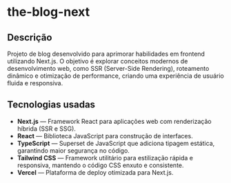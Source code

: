 # the-blog-next

## Descrição

Projeto de blog desenvolvido para aprimorar habilidades em frontend utilizando Next.js. 
O objetivo é explorar conceitos modernos de desenvolvimento web, como SSR (Server-Side Rendering), roteamento dinâmico e otimização de performance, criando uma experiência de usuário fluida e responsiva.

## Tecnologias usadas

- **Next.js** — Framework React para aplicações web com renderização híbrida (SSR e SSG).  
- **React** — Biblioteca JavaScript para construção de interfaces.  
- **TypeScript** — Superset de JavaScript que adiciona tipagem estática, garantindo maior segurança no código.  
- **Tailwind CSS** — Framework utilitário para estilização rápida e responsiva, mantendo o código CSS enxuto e consistente.  
- **Vercel** — Plataforma de deploy otimizada para Next.js.
